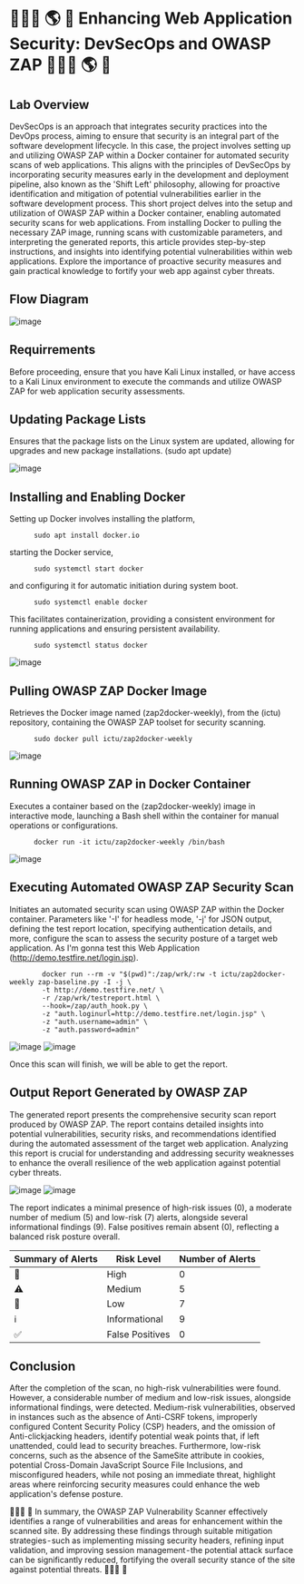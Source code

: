# 👨🏻‍💻 🌎 🔐 Enhancing Web Application Security: DevSecOps and OWASP ZAP 👨🏻‍💻 🌎 🔐
## Lab Overview

DevSecOps is an approach that integrates security practices into the DevOps process, aiming to ensure that security is an integral part of the software development lifecycle. In this case, the project involves setting up and utilizing OWASP ZAP within a Docker container for automated security scans of web applications. This aligns with the principles of DevSecOps by incorporating security measures early in the development and deployment pipeline, also known as the 'Shift Left' philosophy, allowing for proactive identification and mitigation of potential vulnerabilities earlier in the software development process.
This short project delves into the setup and utilization of OWASP ZAP within a Docker container, enabling automated security scans for web applications. From installing Docker to pulling the necessary ZAP image, running scans with customizable parameters, and interpreting the generated reports, this article provides step-by-step instructions, and insights into identifying potential vulnerabilities within web applications. Explore the importance of proactive security measures and gain practical knowledge to fortify your web app against cyber threats.

## Flow Diagram

![image](https://github.com/forza-dc/Enhancing-Web-Application-Security-DevSecOps-and-OWASP-ZAP/blob/main/Flow%20Diagram%20Owasp%20Paint%202.png) 

## Requirrements

Before proceeding, ensure that you have Kali Linux installed, or have access to a Kali Linux environment to execute the commands and utilize OWASP ZAP for web application security assessments.

## Updating Package Lists

Ensures that the package lists on the Linux system are updated, allowing for upgrades and new package installations.
          (sudo apt update)

![image](https://github.com/forza-dc/Enhancing-Web-Application-Security-DevSecOps-and-OWASP-ZAP/blob/main/Apt%20Update%20Command.jpg) 

## Installing and Enabling Docker

Setting up Docker involves installing the platform,

          sudo apt install docker.io          
starting the Docker service,

          sudo systemctl start docker
and configuring it for automatic initiation during system boot.

          sudo systemctl enable docker
This facilitates containerization, providing a consistent environment for running applications and ensuring persistent availability.

          sudo systemctl status docker

![image](https://github.com/forza-dc/Enhancing-Web-Application-Security-DevSecOps-and-OWASP-ZAP/blob/main/Docker%20Service%20Start.png) 


## Pulling OWASP ZAP Docker Image
Retrieves the Docker image named (zap2docker-weekly), from the (ictu) repository, containing the OWASP ZAP toolset for security scanning.

          sudo docker pull ictu/zap2docker-weekly

![image](https://github.com/forza-dc/Enhancing-Web-Application-Security-DevSecOps-and-OWASP-ZAP/blob/main/Pulling%20Owasp%20zap.png) 

## Running OWASP ZAP in Docker Container

Executes a container based on the (zap2docker-weekly) image in interactive mode, launching a Bash shell within the container for manual operations or configurations.

          docker run -it ictu/zap2docker-weekly /bin/bash

![image](https://github.com/forza-dc/Enhancing-Web-Application-Security-DevSecOps-and-OWASP-ZAP/blob/main/OwaspZap%20Command%20in%20docker.png) 

## Executing Automated OWASP ZAP Security Scan

Initiates an automated security scan using OWASP ZAP within the Docker container. Parameters like '-I' for headless mode, '-j' for JSON output, defining the test report location, specifying authentication details, and more, configure the scan to assess the security posture of a target web application.
As I'm gonna test this Web Application (http://demo.testfire.net/login.jsp).

            docker run --rm -v "$(pwd)":/zap/wrk/:rw -t ictu/zap2docker-weekly zap-baseline.py -I -j \
            -t http://demo.testfire.net/ \
            -r /zap/wrk/testreport.html \
            --hook=/zap/auth_hook.py \
            -z "auth.loginurl=http://demo.testfire.net/login.jsp" \
            -z "auth.username=admin" \
            -z "auth.password=admin"

![image](https://github.com/forza-dc/Enhancing-Web-Application-Security-DevSecOps-and-OWASP-ZAP/blob/main/Executing%20Owaszap%20Scan.png) 
![image](https://github.com/forza-dc/Enhancing-Web-Application-Security-DevSecOps-and-OWASP-ZAP/blob/main/Executing%20Owaszap%20Scan2.jpg) 

Once this scan will finish, we will be able to get the report.

## Output Report Generated by OWASP ZAP

The generated report presents the comprehensive security scan report produced by OWASP ZAP. The report contains detailed insights into potential vulnerabilities, security risks, and recommendations identified during the automated assessment of the target web application. Analyzing this report is crucial for understanding and addressing security weaknesses to enhance the overall resilience of the web application against potential cyber threats.

![image](https://github.com/forza-dc/Enhancing-Web-Application-Security-DevSecOps-and-OWASP-ZAP/blob/main/OwaspZap%20Report.png) 
![image](https://github.com/forza-dc/Enhancing-Web-Application-Security-DevSecOps-and-OWASP-ZAP/blob/main/Security%20Alert%20with%20Details.png) 

The report indicates a minimal presence of high-risk issues (0), a moderate number of medium (5) and low-risk (7) alerts, alongside several informational findings (9). False positives remain absent (0), reflecting a balanced risk posture overall.

| Summary of Alerts  | Risk Level      | Number of Alerts |
|--------------------|-----------------|------------------|
|     :no_entry_sign: | High            |        0         |
|     :warning:       | Medium          |        5         |
|     :large_blue_diamond: | Low         |        7         |
|     :information_source: | Informational |        9         |
|     :white_check_mark: | False Positives|        0         |

## Conclusion

After the completion of the scan, no high-risk vulnerabilities were found. However, a considerable number of medium and low-risk issues, alongside informational findings, were detected.
Medium-risk vulnerabilities, observed in instances such as the absence of Anti-CSRF tokens, improperly configured Content Security Policy (CSP) headers, and the omission of Anti-clickjacking headers, identify potential weak points that, if left unattended, could lead to security breaches.
Furthermore, low-risk concerns, such as the absence of the SameSite attribute in cookies, potential Cross-Domain JavaScript Source File Inclusions, and misconfigured headers, while not posing an immediate threat, highlight areas where reinforcing security measures could enhance the web application's defense posture.

👨🏻‍💻 🚀 In summary, the OWASP ZAP Vulnerability Scanner effectively identifies a range of vulnerabilities and areas for enhancement within the scanned site. By addressing these findings through suitable mitigation strategies - such as implementing missing security headers, refining input validation, and improving session management - the potential attack surface can be significantly reduced, fortifying the overall security stance of the site against potential threats. 👨🏻‍💻 🚀
